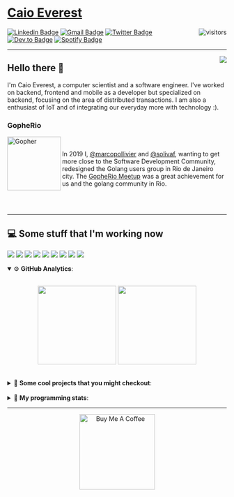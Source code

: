 # [Caio Everest](https://caioeverest.dev)

<img align="right" src="https://visitor-badge.glitch.me/badge?page_id=caioeverest.caioeverest" alt="visitors">

[![Linkedin Badge](https://img.shields.io/badge/-LinkedIn-blue?style=flat-square&logo=Linkedin&logoColor=white&link=https://www.linkedin.com/in/caioeverest/)](https://www.linkedin.com/in/caioeverest/)
[![Gmail Badge](https://img.shields.io/badge/-Gmail-c14438?style=flat-square&logo=Gmail&logoColor=white&link=mailto:mollivier.dev@gmail.com)](mailto:caioeverest.b@gmail.com/)
[![Twitter Badge](https://img.shields.io/badge/-Twitter-1DA1F2?style=flat-square&logo=Twitter&logoColor=white&link=https://twitter.com/caioeverest)](https://twitter.com/caioeverest)
[![Dev.to Badge](https://img.shields.io/badge/-Dev.to-363D44?style=flat-square&logo=Dev.to&logoColor=white&link=https://dev.to/caioeverest)](https://dev.to/caioeverest)
[![Spotify Badge](https://img.shields.io/badge/-Spotify-1ED760?style=flat-square&amp;labelColor=fff&amp;logo=Spotify&link=https://open.spotify.com/user/caio.everest)](https://open.spotify.com/user/caio.everest)

---
<img align="right" src="https://media3.giphy.com/media/Nx0rz3jtxtEre/200.gif"/>

## Hello there 🖖

<p>
    I'm Caio Everest, a computer scientist and a software engineer. I've worked on backend, frontend and mobile as a developer
    but specialized on backend, focusing on the area of distributed transactions. I am also a enthusiast of IoT and of integrating
    our everyday more with technology :).
</p>

### GopheRio

<img align="left" src="https://i.imgur.com/zmxMolD.png" alt="Gopher" width="123em">

<br>
<p>
    In 2019 I, <a href="https://github.com/marcopollivier">@marcopollivier</a> and <a href="https://github.com/solivaf">
    @solivaf</a>, wanting to get more close to the Software Development
    Community, redesigned the Golang users group in Rio de Janeiro city. The <a href="https://www.meetup.com/GopheRio">
    GopheRio Meetup</a> was a great achievement for us and the golang community in Rio.
</p>
<br><br>

---

## 💻 Some stuff that I'm working now

<a href=""><img src="https://img.shields.io/badge/-Go-00ADD8?style=flat-square&logo=go&logoColor=white"></a>
<a href=""><img src="https://img.shields.io/badge/-Rust-4f4f4f?style=flat-square&logo=rust&logoColor=white"></a>
<a href=""><img src="https://img.shields.io/badge/-Python-F7C400?style=flat-square&logo=python&logoColor=white"></a>
<a href=""><img src="https://img.shields.io/badge/-Ruby-980D02?style=flat-square&logo=ruby&logoColor=white"></a>
<a href=""><img src="http://img.shields.io/badge/-Java-007396?style=flat-square&logo=java&logoColor=white"></a>
<a href=""><img src="http://img.shields.io/badge/-Kotlin-7B6BDA?style=flat-square&logo=kotlin&logoColor=white"></a>
<a href=""><img src="http://img.shields.io/badge/-JavaScript-F7DF1E?style=flat-square&logo=JavaScript&logoColor=white"></a>
<a href=""><img src="http://img.shields.io/badge/-Terraform-623CE4?style=flat-square&logo=Terraform&logoColor=white"></a>
<a href=""><img src="http://img.shields.io/badge/-Ansible-171615?style=flat-square&logo=Ansible&logoColor=white"></a>

<details open>
    <summary>⚙ <b>GitHub Analytics</b>: </summary>
    <br>
    <p align="center">
        <img height="180em" src="https://github-readme-stats-eight-theta.vercel.app/api?username=caioeverest&show_icons=true&theme=tokyonight&include_all_commits=true&count_private=true"/>
        <img height="180em" src="https://github-readme-stats-eight-theta.vercel.app/api/top-langs/?username=caioeverest&layout=compact&langs_count=8&theme=tokyonight&include_all_commits=true&count_private=true"/>
    </p>
</details>

<br>

<details>
    <summary>🔨 <b>Some cool projects that you might checkout</b>: </summary>
    <div style="margin-left:3em">
        <li>🌠 <a href="https://github.com/caioeverest/supernova">Supernova</a> - Script that builds a development environment on linux machines</li>
        <li>⚙ <a href="https://github.com/caioeverest/gocfg">Gocfg</a> - A golang library that loads config structs from files with environment interpolation</li>
    </div>
</details>

<br>


<details>
 <summary>🤖 <b>My programming stats</b>: </summary>
<br>
<!--START_SECTION:waka-->
![Code Time](http://img.shields.io/badge/Code%20Time-3%2C387%20hrs%2040%20mins-blue)

**🐱 My GitHub Data** 

> 📦 80.6 kB Used in GitHub's Storage 
 > 
> 🏆 426 Contributions in the Year 2025
 > 
> 🚫 Not Opted to Hire
 > 
> 📜 42 Public Repositories 
 > 
> 🔑 9 Private Repositories 
 > 
**I'm an Early 🐤** 

```text
🌞 Morning                1034 commits        ████░░░░░░░░░░░░░░░░░░░░░   17.04 % 
🌆 Daytime                3069 commits        █████████████░░░░░░░░░░░░   50.59 % 
🌃 Evening                1425 commits        ██████░░░░░░░░░░░░░░░░░░░   23.49 % 
🌙 Night                  539 commits         ██░░░░░░░░░░░░░░░░░░░░░░░   08.88 % 
```
📅 **I'm Most Productive on Wednesday** 

```text
Monday                   854 commits         ████░░░░░░░░░░░░░░░░░░░░░   14.08 % 
Tuesday                  1445 commits        ██████░░░░░░░░░░░░░░░░░░░   23.82 % 
Wednesday                1575 commits        ██████░░░░░░░░░░░░░░░░░░░   25.96 % 
Thursday                 652 commits         ███░░░░░░░░░░░░░░░░░░░░░░   10.75 % 
Friday                   1077 commits        ████░░░░░░░░░░░░░░░░░░░░░   17.75 % 
Saturday                 169 commits         █░░░░░░░░░░░░░░░░░░░░░░░░   02.79 % 
Sunday                   295 commits         █░░░░░░░░░░░░░░░░░░░░░░░░   04.86 % 
```


📊 **This Week I Spent My Time On** 

```text
💬 Programming Languages: 
Go                       3 hrs 49 mins       ██████████░░░░░░░░░░░░░░░   39.76 % 
YAML                     2 hrs 33 mins       ███████░░░░░░░░░░░░░░░░░░   26.63 % 
Other                    1 hr 10 mins        ███░░░░░░░░░░░░░░░░░░░░░░   12.22 % 
Markdown                 41 mins             ██░░░░░░░░░░░░░░░░░░░░░░░   07.20 % 
C#                       27 mins             █░░░░░░░░░░░░░░░░░░░░░░░░   04.74 % 

🔥 Editors: 
Cursor                   7 hrs 21 mins       ███████████████████░░░░░░   76.48 % 
Neovim                   2 hrs 15 mins       ██████░░░░░░░░░░░░░░░░░░░   23.52 % 

💻 Operating System: 
Mac                      9 hrs 36 mins       █████████████████████████   100.00 % 
```

**I Mostly Code in Go** 

```text
Go                       43 repos            ████████████░░░░░░░░░░░░░   50.00 % 
Shell                    5 repos             █░░░░░░░░░░░░░░░░░░░░░░░░   05.81 % 
Java                     4 repos             █░░░░░░░░░░░░░░░░░░░░░░░░   04.65 % 
Nix                      1 repo              ░░░░░░░░░░░░░░░░░░░░░░░░░   01.16 % 
Lua                      1 repo              ░░░░░░░░░░░░░░░░░░░░░░░░░   01.16 % 
```




 Last Updated on 06/09/2025 02:25:16 UTC
<!--END_SECTION:waka-->
</details>

---

<p align="center">
    <a href="https://www.buymeacoffee.com/caioeverest" target="_blank">
        <img src="https://az743702.vo.msecnd.net/cdn/kofi3.png?v=a" alt="Buy Me A Coffee" width="173em">
    </a>
</p>
